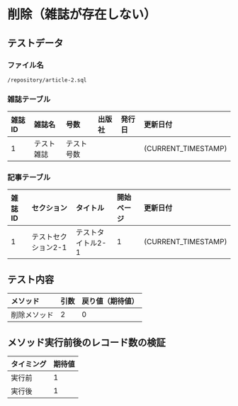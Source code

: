 # 削除（雑誌が存在しない）

## テストデータ
### ファイル名
`/repository/article-2.sql`

### 雑誌テーブル
|雑誌ID|雑誌名|号数|出版社|発行日|更新日付|
|:--|:--|:--|:--|:--|:--|
|1|テスト雑誌|テスト号数|||(CURRENT_TIMESTAMP)|

### 記事テーブル
|雑誌ID|セクション|タイトル|開始ページ|更新日付|
|:--|:--|:--|:--|:--|
|1|テストセクション2-1|テストタイトル2-1|1|(CURRENT_TIMESTAMP)|

## テスト内容
|メソッド|引数|戻り値（期待値）|
|:--|:--|:--|
|削除メソッド|2|0|

## メソッド実行前後のレコード数の検証
|タイミング|期待値|
|:--|:--|
|実行前|1|
|実行後|1|

